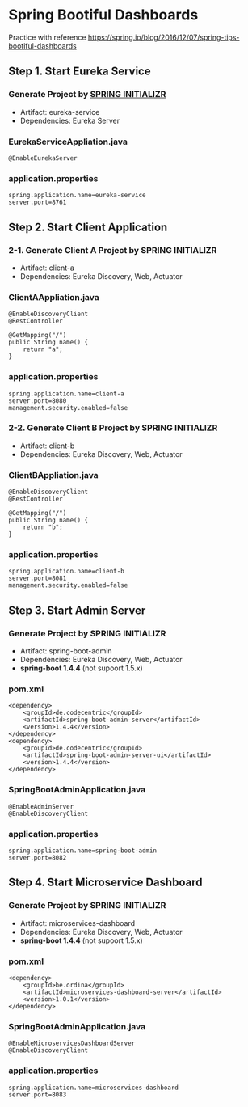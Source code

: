 # Spring Bootiful Dashboards

Practice with reference https://spring.io/blog/2016/12/07/spring-tips-bootiful-dashboards

## Step 1. Start Eureka Service

### Generate Project by [SPRING INITIALIZR](http://start.spring.io/)
- Artifact: eureka-service
- Dependencies: Eureka Server

### EurekaServiceAppliation.java
```
@EnableEurekaServer
```

### application.properties
```
spring.application.name=eureka-service
server.port=8761
```

## Step 2. Start Client Application

### 2-1. Generate Client A Project by SPRING INITIALIZR
- Artifact: client-a
- Dependencies: Eureka Discovery, Web, Actuator

### ClientAAppliation.java
```
@EnableDiscoveryClient
@RestController

@GetMapping("/")
public String name() {
    return "a";
}
```

### application.properties
```
spring.application.name=client-a
server.port=8080
management.security.enabled=false
```

### 2-2. Generate Client B Project by SPRING INITIALIZR
- Artifact: client-b
- Dependencies: Eureka Discovery, Web, Actuator

### ClientBAppliation.java
```
@EnableDiscoveryClient
@RestController

@GetMapping("/")
public String name() {
    return "b";
}
```

### application.properties
```
spring.application.name=client-b
server.port=8081
management.security.enabled=false
```

## Step 3. Start Admin Server

### Generate Project by SPRING INITIALIZR
- Artifact: spring-boot-admin
- Dependencies: Eureka Discovery, Web, Actuator
- **spring-boot 1.4.4** (not supoort 1.5.x)

### pom.xml
```
<dependency>
    <groupId>de.codecentric</groupId>
    <artifactId>spring-boot-admin-server</artifactId>
    <version>1.4.4</version>
</dependency>
<dependency>
    <groupId>de.codecentric</groupId>
    <artifactId>spring-boot-admin-server-ui</artifactId>
    <version>1.4.4</version>
</dependency>
```

### SpringBootAdminApplication.java
```
@EnableAdminServer
@EnableDiscoveryClient
```

### application.properties
```
spring.application.name=spring-boot-admin
server.port=8082
```

## Step 4. Start Microservice Dashboard

### Generate Project by SPRING INITIALIZR
- Artifact: microservices-dashboard
- Dependencies: Eureka Discovery, Web, Actuator
- **spring-boot 1.4.4** (not supoort 1.5.x)

### pom.xml
```
<dependency>
    <groupId>be.ordina</groupId>
    <artifactId>microservices-dashboard-server</artifactId>
    <version>1.0.1</version>
</dependency>
```

### SpringBootAdminApplication.java
```
@EnableMicroservicesDashboardServer
@EnableDiscoveryClient
```

### application.properties
```
spring.application.name=microservices-dashboard
server.port=8083
```
